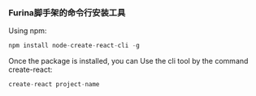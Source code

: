 ### Furina脚手架的命令行安装工具

Using npm:
```javascript
npm install node-create-react-cli -g 
```
Once the package is installed, you can Use the cli tool by the command create-react:
```javascript
create-react project-name
```
